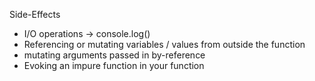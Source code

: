Side-Effects

* I/O operations -> console.log()
* Referencing or mutating variables / values from outside the function
* mutating arguments passed in by-reference
* Evoking an impure function in your function
